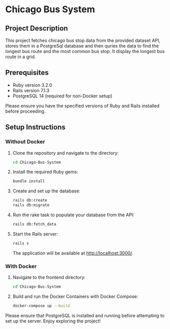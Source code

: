 # Chicago Bus System

## Project Description

This project fetches chicago bus stop data from the provided dataset API, stores them in a PostgreSql database and then quries the data to find the longest bus route and the most common bus stop. It display the longest bus route in a grid.

## Prerequisites

- Ruby version 3.2.0
- Rails version 7.1.3
- PostgreSQL 14 (required for non-Docker setup)

Please ensure you have the specified versions of Ruby and Rails installed before proceeding.

## Setup Instructions

### Without Docker

1. Clone the repository and navigate to the directory:
    ```bash
    cd Chicago-Bus-System
    ```

2. Install the required Ruby gems:
    ```bash
    bundle install
    ```

3. Create and set up the database:
    ```bash
    rails db:create
    rails db:migrate
    ```

4. Run the rake task to populate your database from the API:
    ```bash
    rails db:fetch_data
    ```

5. Start the Rails server:
    ```bash
    rails s
    ```
    The application will be available at [http://localhost:3000/](http://localhost:3000/).

### With Docker

1. Navigate to the frontend directory:
    ```bash
    cd Chicago-Bus-System
    ```

2. Build and run the Docker Containers with Docker Compose:
    ```bash
    docker-compose up --build
    ```

Please ensure that PostgreSQL is installed and running before attempting to set up the server. Enjoy exploring the project!